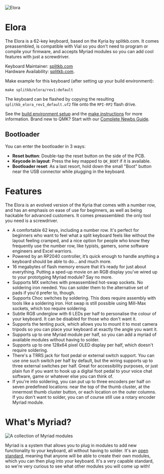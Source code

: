 ![Elora](https://i.imgur.com/AUCjyBuh.jpg)

# Elora
The Elora is a 62-key keyboard, based on the Kyria by splitkb.com. It comes preassembled, is compatible with Vial so you don't need to program or compile your firmware, and accepts Myriad modules so you can add cool features with just a screwdriver.

Keyboard Maintainer: [splitkb.com](https://github.com/splitkb)  
Hardware Availability: [splitkb.com](https://splitkb.com).

Make example for this keyboard (after setting up your build environment):

    make splitkb/elora/rev1:default

The keyboard can be flashed by copying the resulting `splitkb_elora_rev1_default.uf2` file onto the `RPI-RP2` flash drive.

See the [build environment setup](https://docs.qmk.fm/#/getting_started_build_tools) and the [make instructions](https://docs.qmk.fm/#/getting_started_make_guide) for more information. Brand new to QMK? Start with our [Complete Newbs Guide](https://docs.qmk.fm/#/newbs).

## Bootloader
You can enter the bootloader in 3 ways:

* **Reset button**: Double-tap the reset button on the side of the PCB.
* **Keycode in layout**: Press the key mapped to `QK_BOOT` if it is available.
* **Bootloader reset**: As a last resort, hold down the small "Boot" button near the USB connector while plugging in the keyboard.

# Features
The Elora is an evolved version of the Kyria that comes with a number row, and has an emphasis on ease of use for beginners, as well as being hackable for advanced customers. It comes preassembled: the only tool you need is a screwdriver.

- A comfortable 62 keys, including a number row. It's perfect for beginners who want to feel what a split keyboard feels like without the layout feeling cramped, and a nice option for people who know they frequently use the number row, like typists, gamers, some software engineers and Excel warriors.
- Powered by an RP2040 controller, it’s quick enough to handle anything a keyboard should be able to do… and much more.
- 16 megabytes of flash memory ensure that it’s ready for just about everything. Putting a sped-up movie on an RGB display you’ve wired up to your prototyping Myriad module? Say no more.
- Supports MX switches with preassembled hot-swap sockets. No soldering iron needed. You can solder them to the alternative set of pads if you'd prefer to, though.
- Supports Choc switches by soldering. This does require assembly with tools like a soldering iron. Hot swap is still possible using Mill-Max sockets, which too require soldering.
- Subtle RGB underglow with 6 LEDs per half to personalise the colour of your keyboard. It can be disabled for those who don't want it.
- Supports the tenting puck, which allows you to mount it to most camera tripods so you can place your keyboard at exactly the angle you want it.
- Supports up to one Myriad module per half, so you can add a myriad of available modules without having to solder.
- Supports up to one 128x64 pixel OLED display per half, which doesn't require soldering.
- There's a TRRS jack for foot pedal or external switch support. You can use one such switch per half by default, but the wiring supports up to three external switches per half. Great for accessibility purposes, or just plain fun if you want to hook up a digital foot pedal to your voice chat software, game or whatever else you can think of.
- If you're into soldering, you can put up to three encoders per half on seven predefined locations: near the top of the thumb cluster, at the innermost thumb cluster button, or each location on the outer columns. If you don't want to solder, you can of course still use a rotary encoder Myriad module.

# What's Myriad?

![A collection of Myriad modules](https://i.imgur.com/86u7BLMl.jpg)

Myriad is a system that allows you to plug in modules to add new functionality to your keyboard, all without having to solder. It's an [open standard](https://myriad.splitkb.com/), meaning that anyone will be able to create their own modules, which you can then plug into your keyboard. It's a very capable standard, so we're very curious to see what other modules you will come up with!
